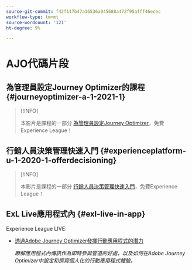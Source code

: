 ```yaml
---
source-git-commit: f42f117b47a16536a045688a472f95afff46ecec
workflow-type: tm+mt
source-wordcount: '121'
ht-degree: 9%

---
```

# AJO代碼片段

## 為管理員設定Journey Optimizer的課程 {#journeyoptimizer-a-1-2021-1}

>[!INFO]
>
> 本影片是課程的一部分 [為管理員設定Journey Optimizer](https://experienceleague.adobe.com/docs/courses/using/journeyoptimizer-a-1-2021-1.html)，免費Experience League！

## 行銷人員決策管理快速入門 {#experienceplatform-u-1-2020-1-offerdecisioning}

>[!INFO]
>
> 本影片是課程的一部分 [行銷人員決策管理快速入門](https://experienceleague.adobe.com/docs/courses/using/experienceplatform-u-1-2020-1-offerdecisioning.html?lang=zh-Hant)，免費Experience League！

## ExL Live應用程式內 {#exl-live-in-app}

Experience League LIVE:

* [透過Adobe Journey Optimizer發揮行動應用程式的潛力](https://experienceleague.adobe.com/docs/events/experience-league-live-recordings/episodes/exl-live-episode-5-24-23.html?lang=en)

   *瞭解應用程式內傳訊作為即時參與管道的好處，以及如何在Adobe Journey Optimizer中設定和撰寫個人化的行動應用程式體驗。*

